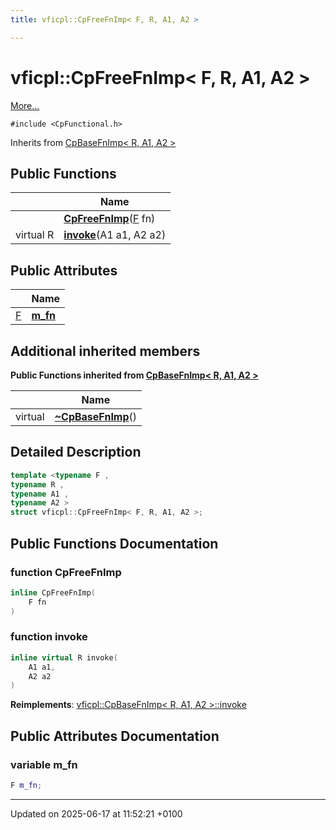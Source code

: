 ```yaml
---
title: vficpl::CpFreeFnImp< F, R, A1, A2 >

---
```


# vficpl::CpFreeFnImp< F, R, A1, A2 >



 [More...](#detailed-description)


`#include <CpFunctional.h>`

Inherits from [CpBaseFnImp< R, A1, A2 >](structvficpl_1_1_cp_base_fn_imp_3_01_r_00_01_a1_00_01_a2_01_4.md)

## Public Functions

|                | Name           |
| -------------- | -------------- |
| | **[CpFreeFnImp](structvficpl_1_1_cp_free_fn_imp_3_01_f_00_01_r_00_01_a1_00_01_a2_01_4.md#function-cpfreefnimp)**([F](md5_8cpp.md#define-f) fn) |
| virtual R | **[invoke](structvficpl_1_1_cp_free_fn_imp_3_01_f_00_01_r_00_01_a1_00_01_a2_01_4.md#function-invoke)**(A1 a1, A2 a2) |

## Public Attributes

|                | Name           |
| -------------- | -------------- |
| [F](md5_8cpp.md#define-f) | **[m_fn](structvficpl_1_1_cp_free_fn_imp_3_01_f_00_01_r_00_01_a1_00_01_a2_01_4.md#variable-m-fn)**  |

## Additional inherited members

**Public Functions inherited from [CpBaseFnImp< R, A1, A2 >](structvficpl_1_1_cp_base_fn_imp_3_01_r_00_01_a1_00_01_a2_01_4.md)**

|                | Name           |
| -------------- | -------------- |
| virtual | **[~CpBaseFnImp](structvficpl_1_1_cp_base_fn_imp_3_01_r_00_01_a1_00_01_a2_01_4.md#function-~cpbasefnimp)**() |


## Detailed Description

```cpp
template <typename F ,
typename R ,
typename A1 ,
typename A2 >
struct vficpl::CpFreeFnImp< F, R, A1, A2 >;
```

## Public Functions Documentation

### function CpFreeFnImp

```cpp
inline CpFreeFnImp(
    F fn
)
```


### function invoke

```cpp
inline virtual R invoke(
    A1 a1,
    A2 a2
)
```


**Reimplements**: [vficpl::CpBaseFnImp< R, A1, A2 >::invoke](structvficpl_1_1_cp_base_fn_imp_3_01_r_00_01_a1_00_01_a2_01_4.md#function-invoke)


## Public Attributes Documentation

### variable m_fn

```cpp
F m_fn;
```


-------------------------------

Updated on 2025-06-17 at 11:52:21 +0100